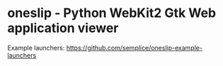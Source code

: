 oneslip - Python WebKit2 Gtk Web application viewer
===================================================

Example launchers: https://github.com/semplice/oneslip-example-launchers
